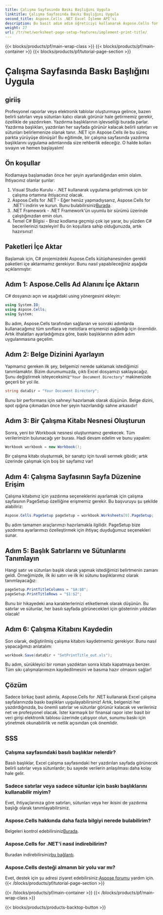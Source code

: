 ```yaml
---
title: Çalışma Sayfasında Baskı Başlığını Uygula
linktitle: Çalışma Sayfasında Baskı Başlığını Uygula
second_title: Aspose.Cells .NET Excel İşleme API'si
description: Bu basit adım adım öğreticiyi kullanarak Aspose.Cells for .NET ile Excel çalışma sayfalarında baskı başlıklarını nasıl uygulayacağınızı öğrenin.
weight: 27
url: /tr/net/worksheet-page-setup-features/implement-print-title/
---
```


{{< blocks/products/pf/main-wrap-class >}}
{{< blocks/products/pf/main-container >}}
{{< blocks/products/pf/tutorial-page-section >}}

# Çalışma Sayfasında Baskı Başlığını Uygula

## giriiş
Profesyonel raporlar veya elektronik tablolar oluşturmaya gelince, bazen belirli satırları veya sütunları kalıcı olarak görünür hale getirmemiz gerekir, özellikle de yazdırırken. Yazdırma başlıklarının işlevselliği burada parlar. Yazdırma başlıkları, yazdırılan her sayfada görünür kalacak belirli satırları ve sütunları belirlemenize olanak tanır. .NET için Aspose.Cells ile bu süreç parkta yürüyüşe dönüşür! Bu eğitimde, bir çalışma sayfasında yazdırma başlıklarını uygulama adımlarında size rehberlik edeceğiz. O halde kolları sıvayın ve hemen başlayalım!
## Ön koşullar
Kodlamaya başlamadan önce her şeyin ayarlandığından emin olalım. İhtiyacınız olanlar şunlar:
1. Visual Studio Kurulu - .NET kullanarak uygulama geliştirmek için bir çalışma ortamına ihtiyacınız olacak.
2.  Aspose.Cells for .NET - Eğer henüz yapmadıysanız, Aspose.Cells for .NET'i indirin ve kurun. Bunu bulabilirsiniz[Burada](https://releases.aspose.com/cells/net/).
3. .NET Framework - .NET Framework'ün uyumlu bir sürümü üzerinde çalıştığınızdan emin olun.
4. Temel C# Bilgisi - Biraz kodlama geçmişi çok işe yarar, bu yüzden C# becerilerinizi tazeleyin!
Bu ön koşullara sahip olduğunuzda, artık hazırsınız!
## Paketleri İçe Aktar
Başlamak için, C# projemizdeki Aspose.Cells kütüphanesinden gerekli paketleri içe aktarmamız gerekiyor. Bunu nasıl yapabileceğiniz aşağıda açıklanmıştır:
## Adım 1: Aspose.Cells Ad Alanını İçe Aktarın
C# dosyanızı açın ve aşağıdaki using yönergesini ekleyin:
```csharp
using System.IO;
using Aspose.Cells;
using System;
```
Bu adım, Aspose.Cells tarafından sağlanan ve sonraki adımlarda kullanacağımız tüm sınıflara ve metotlara erişmenizi sağladığı için önemlidir.
Artık ithalatları ayarladığımıza göre, baskı başlıklarının adım adım uygulanmasına geçelim.
## Adım 2: Belge Dizinini Ayarlayın
Yapmamız gereken ilk şey, belgemizi nerede saklamak istediğimizi tanımlamaktır. Bizim durumumuzda, çıktı Excel dosyamızı saklayacağız. Şunu değiştirmek isteyeceksiniz`"Your Document Directory"` makinenizde geçerli bir yol ile.
```csharp
string dataDir = "Your Document Directory";
```
Bunu bir performans için sahneyi hazırlamak olarak düşünün. Belge dizini, spot ışığına çıkmadan önce her şeyin hazırlandığı sahne arkasıdır!
## Adım 3: Bir Çalışma Kitabı Nesnesi Oluşturun
Sonra, yeni bir Workbook nesnesi oluşturmamız gerekecek. Tüm verilerimizin bulunacağı yer burası. Hadi devam edelim ve bunu yapalım:
```csharp
Workbook workbook = new Workbook();
```
Bir çalışma kitabı oluşturmak, bir sanatçı için tuvali sermek gibidir; artık üzerinde çalışmak için boş bir sayfamız var!
## Adım 4: Çalışma Sayfasının Sayfa Düzenine Erişim
Çalışma kitabımız için yazdırma seçeneklerini ayarlamak için çalışma sayfasının PageSetup özelliğine erişmemiz gerekir. Bu başvuruyu şu şekilde alabiliriz:
```csharp
Aspose.Cells.PageSetup pageSetup = workbook.Worksheets[0].PageSetup;
```
Bu adım tamamen araçlarımızı hazırlamakla ilgilidir. PageSetup bize yazdırma ayarlarımızı özelleştirmek için ihtiyaç duyduğumuz seçenekleri sunar.
## Adım 5: Başlık Satırlarını ve Sütunlarını Tanımlayın
Hangi satır ve sütunları başlık olarak yapmak istediğimizi belirtmenin zamanı geldi. Örneğimizde, ilk iki satırı ve ilk iki sütunu başlıklarımız olarak tanımlayacağız:
```csharp
pageSetup.PrintTitleColumns = "$A:$B";
pageSetup.PrintTitleRows = "$1:$2";
```
Bunu bir hikayedeki ana karakterlerinizi etiketlemek olarak düşünün. Bu satırlar ve sütunlar, her basılı sayfada görünecekleri için gösterinin yıldızları olacak!
## Adım 6: Çalışma Kitabını Kaydedin
Son olarak, değiştirilmiş çalışma kitabını kaydetmemiz gerekiyor. Bunu nasıl yapacağımızı anlatalım:
```csharp
workbook.Save(dataDir + "SetPrintTitle_out.xls");
```
Bu adım, sürükleyici bir roman yazdıktan sonra kitabı kapatmaya benzer. Tüm sıkı çalışmalarımızın kaydedilmesini ve basıma hazır olmasını sağlar!
## Çözüm
Sadece birkaç basit adımla, Aspose.Cells for .NET kullanarak Excel çalışma sayfalarınızda baskı başlıkları uygulayabilirsiniz! Artık, belgenizi her yazdırdığınızda, bu önemli satırlar ve sütunlar görünür kalacak ve verileriniz net ve profesyonel olacak. İster karmaşık bir finansal rapor ister basit bir veri girişi elektronik tablosu üzerinde çalışıyor olun, sunumu baskı için yönetmek okunabilirlik ve netlik açısından çok önemlidir. 
## SSS
### Çalışma sayfasındaki basılı başlıklar nelerdir?
Basılı başlıklar, Excel çalışma sayfasındaki her yazdırılan sayfada görünecek belirli satırlar veya sütunlardır; bu sayede verilerin anlaşılması daha kolay hale gelir.
### Sadece satırlar veya sadece sütunlar için baskı başlıklarını kullanabilir miyim?
Evet, ihtiyaçlarınıza göre satırları, sütunları veya her ikisini de yazdırma başlığı olarak tanımlayabilirsiniz.
### Aspose.Cells hakkında daha fazla bilgiyi nerede bulabilirim?
 Belgeleri kontrol edebilirsiniz[Burada](https://reference.aspose.com/cells/net/).
### Aspose.Cells for .NET'i nasıl indirebilirim?
 Buradan indirebilirsiniz[bu bağlantı](https://releases.aspose.com/cells/net/).
### Aspose.Cells desteği almanın bir yolu var mı?
 Evet, destek için şu adresi ziyaret edebilirsiniz:[Aspose forumu](https://forum.aspose.com/c/cells/9) yardım için.
{{< /blocks/products/pf/tutorial-page-section >}}

{{< /blocks/products/pf/main-container >}}
{{< /blocks/products/pf/main-wrap-class >}}

{{< blocks/products/products-backtop-button >}}
